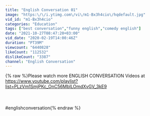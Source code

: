 ```yaml
---
title: "English Conversation 01"
image: "https:\/\/i.ytimg.com\/vi\/m1-Bx3h4cio\/hqdefault.jpg"
vid_id: "m1-Bx3h4cio"
categories: "Education"
tags: ["best conversation","funny english","comedy english"]
date: "2021-10-27T08:47:20+03:00"
vid_date: "2020-02-19T14:00:46Z"
duration: "PT39M"
viewcount: "6440828"
likeCount: "112532"
dislikeCount: "3387"
channel: "English Conversation"
---
```

{% raw %}Please watch more ENGLISH CONVERSATION Videos at <a rel="nofollow" target="blank" href="https://www.youtube.com/playlist?list=PLzVm1SmjPKc_OnC56MbILOmdXvGV_3kE9">https://www.youtube.com/playlist?list=PLzVm1SmjPKc_OnC56MbILOmdXvGV_3kE9</a> <br /><br /><br /><br />#englishconversation{% endraw %}
